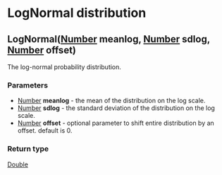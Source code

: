 LogNormal distribution
======================
LogNormal([Number](../types/Number.md) **meanlog**, [Number](../types/Number.md) **sdlog**, [Number](../types/Number.md) **offset**)
------------------------------------------------------------------------------------------------------------------------------------

The log-normal probability distribution.

### Parameters

- [Number](../types/Number.md) **meanlog** - the mean of the distribution on the log scale.
- [Number](../types/Number.md) **sdlog** - the standard deviation of the distribution on the log scale.
- [Number](../types/Number.md) **offset** - optional parameter to shift entire distribution by an offset. default is 0.

### Return type

[Double](../types/Double.md)



